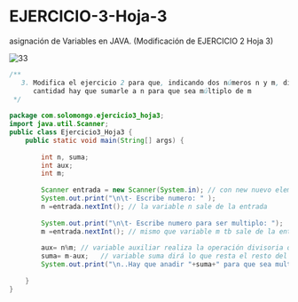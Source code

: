 # EJERCICIO-3-Hoja-3
asignación de Variables en JAVA. (Modificación de EJERCICIO 2 Hoja 3)

![33](https://user-images.githubusercontent.com/80227002/193427241-a0483046-b67a-4753-91c7-1f8efdbc5a06.png)

```java
/**
   3. Modifica el ejercicio 2 para que, indicando dos números n y m, diga que
      cantidad hay que sumarle a n para que sea múltiplo de m
 */
 
package com.solomongo.ejercicio3_hoja3;
import java.util.Scanner;
public class Ejercicio3_Hoja3 {
    public static void main(String[] args) { 
        
        int n, suma;
        int aux;
        int m;
        
        Scanner entrada = new Scanner(System.in); // con new nuevo elemento
        System.out.print("\n\t- Escribe numero: " );
        n =entrada.nextInt(); // la variable n sale de la entrada
        
        System.out.print("\n\t- Escribe numero para ser multiplo: ");
        m =entrada.nextInt(); // mismo que variable m tb sale de la entrada
        
        aux= n%m; // variable auxiliar realiza la operación divisoria que saca el resto
        suma= m-aux;   // variable suma dirá lo que resta el resto del total, lo que se faltara para ser multiplo
        System.out.print("\n..Hay que anadir "+suma+" para que sea multiplo de "+m);    
        
    }
}
```
